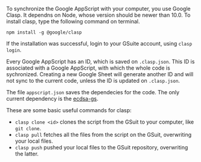 To synchronize the Google AppScript with your computer, you use Google Clasp. It dependns on Node, whose version should be newer than 10.0. To install clasp, type the following command on terminal.
```
npm install -g @google/clasp
``` 

If the installation was successful, login to your GSuite account, using ```clasp login```.

Every Google AppScript has an ID, which is saved on ```.clasp.json```. This ID is associated with a Google AppScript, with which the whole code is sychronized. Creating a new Google Sheet will generate another ID and will not sync to the current code, unless the ID is updated on ```.clasp.json```.

The file ```appscript.json``` saves the dependecies for the code. The only current dependency is the [ecdsa-gs](https://github.com/starkbank/ecdsa-google-sheets).

These are some basic useful commands for clasp:

* ```clasp clone <id>``` clones the script from the GSuit to your computer, like ```git clone```.
* ```clasp pull``` fetches all the files from the script on the GSuit, overwriting your local files.
* ```clasp push``` pushed your local files to the GSuit repository, overwriting the latter.